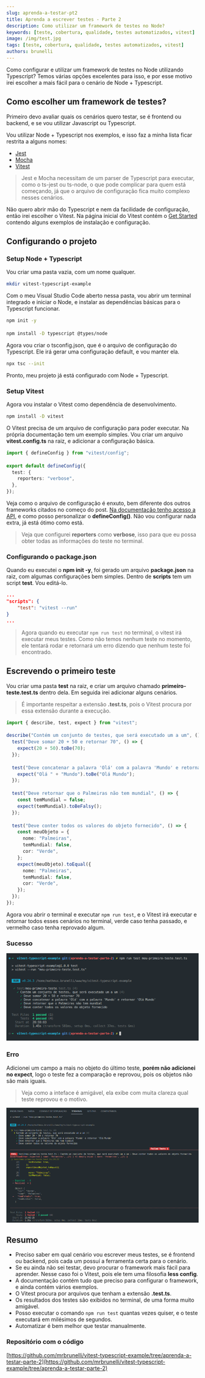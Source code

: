 ```yaml
---
slug: aprenda-a-testar-pt2
title: Aprenda a escrever testes - Parte 2
description: Como utilizar um framework de testes no Node?
keywords: [teste, cobertura, qualidade, testes automatizados, vitest]
image: /img/test.jpg
tags: [teste, cobertura, qualidade, testes automatizados, vitest]
authors: brunelli
---
```


Como configurar e utilizar um framework de testes no Node utilizando Typescript? Temos várias opções excelentes para isso, e por esse motivo irei escolher a mais fácil para o cenário de Node + Typescript.

<!-- truncate -->

## Como escolher um framework de testes?

Primeiro devo avaliar quais os cenários quero testar, se é frontend ou backend, e se vou utilizar Javascript ou Typescript.

Vou utilizar Node + Typescript nos exemplos, e isso faz a minha lista ficar restrita a alguns nomes:

- [Jest](https://jestjs.io/pt-BR/)
- [Mocha](https://mochajs.org/)
- [Vitest](https://vitest.dev/)

> Jest e Mocha necessitam de um parser de Typescript para executar, como o ts-jest ou ts-node, o que pode complicar para quem está começando, já que o arquivo de configuração fica muito complexo nesses cenários.

Não quero abrir mão do Typescript e nem da facilidade de configuração, então irei escolher o Vitest. Na página inicial do Vitest contém o [Get Started](https://vitest.dev/guide/) contendo alguns exemplos de instalação e configuração.

## Configurando o projeto

### Setup Node + Typescript

Vou criar uma pasta vazia, com um nome qualquer.

```sh
mkdir vitest-typescript-example
```

Com o meu Visual Studio Code aberto nessa pasta, vou abrir um terminal integrado e iniciar o Node, e instalar as dependências básicas para o Typescript funcionar.

```sh
npm init -y

npm install -D typescript @types/node
```

Agora vou criar o tsconfig.json, que é o arquivo de configuração do Typescript. Ele irá gerar uma configuração default, e vou manter ela.

```sh
npx tsc --init
```

Pronto, meu projeto já está configurado com Node + Typescript.

### Setup Vitest

Agora vou instalar o Vitest como dependência de desenvolvimento.

```sh
npm install -D vitest
```

O Vitest precisa de um arquivo de configuração para poder executar. Na própria documentação tem um exemplo simples. Vou criar um arquivo **vitest.config.ts** na raiz, e adicionar a configuração básica.

```ts title="vitest.config.ts"
import { defineConfig } from "vitest/config";

export default defineConfig({
  test: {
    reporters: "verbose",
  },
});
```

Veja como o arquivo de configuração é enxuto, bem diferente dos outros frameworks citados no começo do post. [Na documentação tenho acesso a API](https://vitest.dev/config/), e como posso personalizar o **defineConfig()**. Não vou configurar nada extra, já está ótimo como está.

> Veja que configurei **reporters** como **verbose**, isso para que eu possa obter todas as informações do teste no terminal.

### Configurando o package.json

Quando eu executei o **npm init -y**, foi gerado um arquivo **package.json** na raiz, com algumas configurações bem simples. Dentro de **scripts** tem um script **test**. Vou editá-lo.

```json title="package.json"
...
"scripts": {
    "test": "vitest --run"
}
...
```

> Agora quando eu executar `npm run test` no terminal, o vitest irá executar meus testes. Como não temos nenhum teste no momento, ele tentará rodar e retornará um erro dizendo que nenhum teste foi encontrado.

## Escrevendo o primeiro teste

Vou criar uma pasta **test** na raiz, e criar um arquivo chamado **primeiro-teste.test.ts** dentro dela. Em seguida irei adicionar alguns cenários.

> É importante respeitar a extensão **.test.ts**, pois o Vitest procura por essa extensão durante a execução.

```ts title="primeiro-teste.test.ts"
import { describe, test, expect } from "vitest";

describe("Contém um conjunto de testes, que será executado um a um", () => {
  test("Deve somar 20 + 50 e retornar 70", () => {
    expect(20 + 50).toBe(70);
  });

  test("Deve concatenar a palavra 'Olá' com a palavra 'Mundo' e retornar 'Olá Mundo'", () => {
    expect("Olá " + "Mundo").toBe("Olá Mundo");
  });

  test("Deve retornar que o Palmeiras não tem mundial", () => {
    const temMundial = false;
    expect(temMundial).toBeFalsy();
  });

  test("Deve conter todos os valores do objeto fornecido", () => {
    const meuObjeto = {
      nome: "Palmeiras",
      temMundial: false,
      cor: "Verde",
    };
    expect(meuObjeto).toEqual({
      nome: "Palmeiras",
      temMundial: false,
      cor: "Verde",
    });
  });
});
```

Agora vou abrir o terminal e executar `npm run test`, e o Vitest irá executar e retornar todos esses cenários no terminal, verde caso tenha passado, e vermelho caso tenha reprovado algum.

### Sucesso

![](vitest-sucess.png)

### Erro

Adicionei um campo a mais no objeto do último teste, **porém não adicionei no expect**, logo o teste fez a comparação e reprovou, pois os objetos não são mais iguais.

> Veja como a inteface é amigável, ela exibe com muita clareza qual teste reprovou e o motivo.

![](vitest-error.png)

## Resumo

- Preciso saber em qual cenário vou escrever meus testes, se é frontend ou backend, pois cada um possuí a ferramenta certa para o cenário.
- Se eu ainda não sei testar, devo procurar o framework mais fácil para aprender. Nesse caso foi o Vitest, pois ele tem uma filosofia **less config**.
- A documentação contém tudo que preciso para configurar o framework, e ainda contém vários exemplos.
- O Vitest procura por arquivos que tenham a extensão **.test.ts**.
- Os resultados dos testes são exibidos no terminal, de uma forma muito amigável.
- Posso executar o comando `npm run test` quantas vezes quiser, e o teste executará em milésimos de segundos.
- Automatizar é bem melhor que testar manualmente.

### Repositório com o código

[https://github.com/mrbrunelli/vitest-typescript-example/tree/aprenda-a-testar-parte-2](https://github.com/mrbrunelli/vitest-typescript-example/tree/aprenda-a-testar-parte-2)
